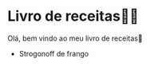 # Livro de receitas:man_cook:

Olá, bem vindo ao meu livro de receitas:wave:

- Strogonoff de frango

  









